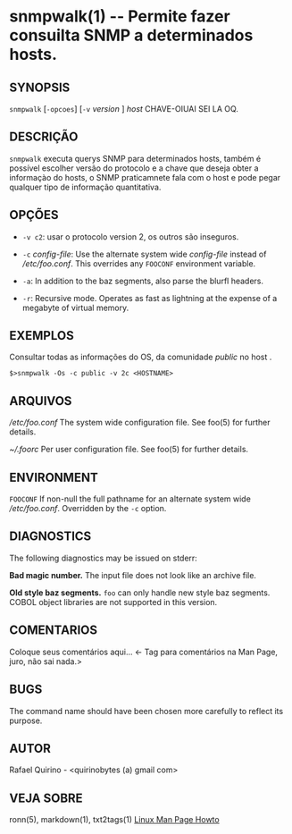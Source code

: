 snmpwalk(1) -- Permite fazer consuilta SNMP a determinados hosts.
===============================================


SYNOPSIS
--------

`snmpwalk` [`-opcoes`] [`-v` *version* ] *host* CHAVE-OIUAI SEI LA OQ.

DESCRIÇÃO
---------

`snmpwalk` executa querys SNMP para determinados hosts, também é possível escolher versão do protocolo
e a chave que deseja obter a informaçào do hosts, o SNMP praticamnete fala com o host e pode pegar qualquer tipo de informação quantitativa.

OPÇÕES
------

* `-v c2`:
	usar o protocolo version 2, os outros são inseguros.

* `-c` *config-file*:
  Use the alternate system wide *config-file* instead of */etc/foo.conf*. This
  overrides any `FOOCONF` environment variable.

* `-a`:
  In addition to the baz segments, also parse the blurfl headers.

* `-r`:
  Recursive mode. Operates as fast as lightning at the expense of a megabyte
  of virtual memory.

EXEMPLOS
--------

Consultar todas as informações do OS, da comunidade *public* no host <HOSTNAME>.

   `$>snmpwalk -Os -c public -v 2c <HOSTNAME>`


ARQUIVOS
--------


*/etc/foo.conf*
  The system wide configuration file. See foo(5) for further details.

*~/.foorc*
  Per user configuration file. See foo(5) for further details.

ENVIRONMENT
-----------

`FOOCONF`
  If non-null the full pathname for an alternate system wide */etc/foo.conf*.
  Overridden by the `-c` option.

DIAGNOSTICS
-----------

The following diagnostics may be issued on stderr:

**Bad magic number.**
  The input file does not look like an archive file.

**Old style baz segments.**
  `foo` can only handle new style baz segments. COBOL object libraries are not
  supported in this version.

COMENTARIOS
-----------

Coloque seus comentários aqui...
<- Tag para comentários na Man Page, juro, não sai nada.>

BUGS
----

The command name should have been chosen more carefully to reflect its
purpose.

AUTOR
-----

Rafael Quirino - <quirinobytes (a) gmail com>

VEJA SOBRE
----------

ronn(5), markdown(1), txt2tags(1) [Linux Man Page Howto](
http://www.schweikhardt.net/man_page_howto.html)
